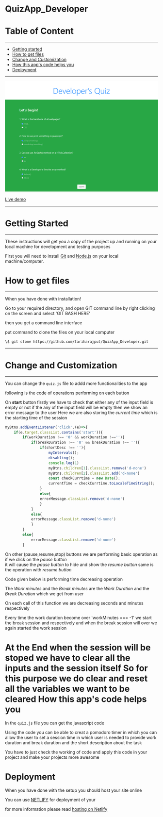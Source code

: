# QuizApp_Developer
Table of Content
================

* * * * *
-   [Getting started](#)
-   [How to get files](#)
-   [Change and Customization](#)
-   [How this app's code helps you](#)
-   [Deployment](#)
<hr>


![QuizApp_Developer](https://github.com/fariharajput/QuizApp_Developer/blob/main/screencapture-developer-quizapp-netlify-app-2021-04-27-23_52_32.png)


<a href="https://developer-quizapp.netlify.app/">Live demo</a>
<hr>

Getting Started
===============

* * * * *

These instructions will get you a copy of the project up and running on
your local machine for development and testing purposes

First you will need to install [Git](https://git-scm.com/downloads) and [Node.js](https://nodejs.org/en/download/) on your local machine/computer.

How to get files
================

* * * * *

When you have done with installation!

Go to your required directory, and open GIT command line by right clicking on the screen and select 'GIT BASH HERE'

then you get a command line interface

put command to clone the files on your local computer
```git
\$ git clone https://github.com/fariharajput/QuizApp_Developer.git
```
**** 

Change and Customization
========================

* * * * *

You can change the `quiz.js` file to addd more functionalities to the app


following is the code of operations performing on each button 

On **start** button firstly we have to check that either any of the input field is empty or not
if the any of the input field will be empty then we show an error message to the user
Here we are also storing the _current time_ which is the starting time of the session
```js
myBtns.addEventListener('click',(e)=>{
    if(e.target.classList.contains('start')){
        if(workDuration !== '0' && workDuration !==''){
            if(breakDuration !== '0' && breakDuration !== ''){
                if(shortDesc !== ''){
                    myIntervals();
                    disabling();
                    console.log(1)
                    myBtns.children[1].classList.remove('d-none')
                    myBtns.children[2].classList.add('d-none')
                    const checkCurrtime = new Date();
                    currentTime = checkCurrtime.toLocaleTimeString();
                }
                else{
                errorMessage.classList.remove('d-none')
                }
            }
            else{
            errorMessage.classList.remove('d-none')
            }
        }
        else{
            errorMessage.classList.remove('d-none')
        }
```
On other (pause,resume,stop) buttons we are performing basic operation as if we click on the _pause button_
\
it will cause the _pause button_ to hide and show the _resume button_ same is the operation with _resume button_

Code given below is performing time decreasing operation

The _Work minutes_ and the _Break minutes_ are the _Work Duration_ and the _Break Duration_ which we get from user 

On each call of this function we are decreasing seconds and minutes respectively 

Every time the work duration become over 'workMinutes === -1' we start the break session and 
respectively and when the break session will over we again started the work session

At the End when the session will be stoped we have to clear all the inputs and the session itself
So for this purpose we do clear and reset all the variables we want to be cleared 
How this app's code helps you
========================
In the `quiz.js` file you can get the javascript code 

Using the code you can be able to creat a pomodoro timer in which you can allow the
user to set a session time in which user is needed to provide work duration and break duration 
and the short description about the task

You have to just check the working of code and apply this code in your project and make your projects more awesome

Deployment
========================
When you have done with the setup you should host your site online

You can use [NETLIFY](https://www.netlify.com/) for deployment of your

for more information please read [hosting on Netlify](https://create-react-app.dev/docs/deployment/#netlify)

